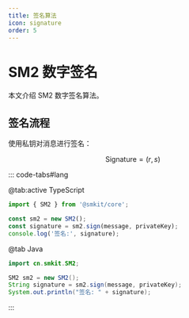 ```yaml
---
title: 签名算法
icon: signature
order: 5
---
```


# SM2 数字签名

本文介绍 SM2 数字签名算法。

## 签名流程

使用私钥对消息进行签名：

$$
\text{Signature} = (r, s)
$$

::: code-tabs#lang

@tab:active TypeScript

```typescript
import { SM2 } from '@smkit/core';

const sm2 = new SM2();
const signature = sm2.sign(message, privateKey);
console.log('签名:', signature);
```

@tab Java

```java
import cn.smkit.SM2;

SM2 sm2 = new SM2();
String signature = sm2.sign(message, privateKey);
System.out.println("签名: " + signature);
```

:::
